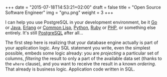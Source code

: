 +++
date = "2015-07-18T14:53:21+02:00"
draft = false
title = "Open Source Software Engineer"
img = "gnu.png"
weight = 3
+++

I can help you use PostgreSQL in your development environment, be
it [Go](https://golang.org)
or [Java](https://jdbc.postgresql.org), [Erlang](http://www.erlang.org)
or
[Common Lisp](https://common-lisp.net),
[Python](https://www.python.org), [Ruby](https://www.ruby-lang.org/en/)
or [PHP](http://php.net), or something else entirely. It's
still [PostgreSQL](https://www.postgresql.org) after all...

The first step here is realizing that your database engine actually is part
of your application logic. Any SQL statement you write, even the simplest
possible, embeds some logic already: you are *projecting* a particular set
of columns, *filtering* the result to only a part of the available data set
(thanks to the `where` clause), and you want to receive the result in a
known *ordering*. That already is business logic. Application code written
in SQL.
